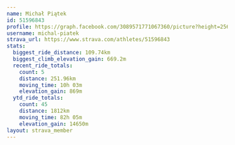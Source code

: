 ```yaml
---
name: Michał Piątek
id: 51596843
profile: https://graph.facebook.com/3089571771067360/picture?height=256&width=256
username: michal-piatek
strava_url: https://www.strava.com/athletes/51596843
stats:
  biggest_ride_distance: 109.74km
  biggest_climb_elevation_gain: 669.2m
  recent_ride_totals:
    count: 5
    distance: 251.96km
    moving_time: 10h 03m
    elevation_gain: 869m
  ytd_ride_totals:
    count: 45
    distance: 1812km
    moving_time: 82h 05m
    elevation_gain: 14650m
layout: strava_member
--- 
```


